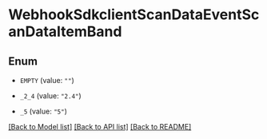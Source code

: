 # WebhookSdkclientScanDataEventScanDataItemBand

## Enum


* `EMPTY` (value: `""`)

* `_2_4` (value: `"2.4"`)

* `_5` (value: `"5"`)


[[Back to Model list]](../README.md#documentation-for-models) [[Back to API list]](../README.md#documentation-for-api-endpoints) [[Back to README]](../README.md)


